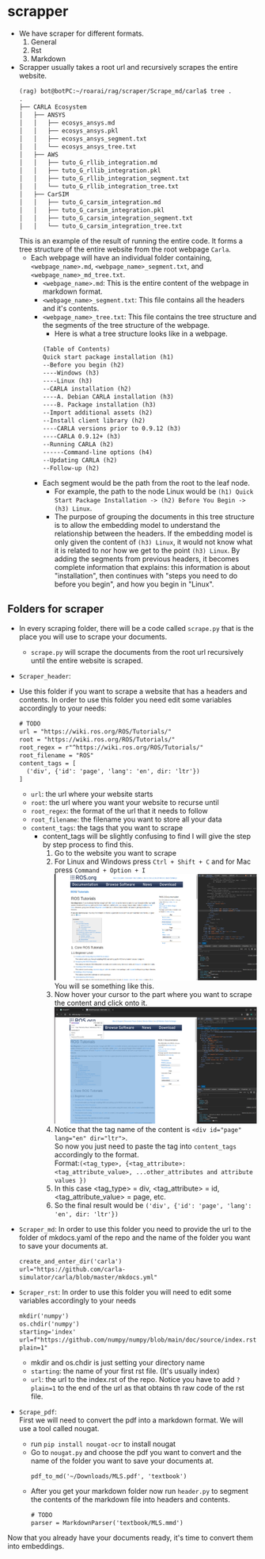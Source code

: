 # scrapper
- We have scraper for different formats.
  1) General
  2) Rst
  3) Markdown
- Scrapper usually takes a root url and recursively scrapes the entire website.
  ```
  (rag) bot@botPC:~/roarai/rag/scraper/Scrape_md/carla$ tree .
  .
  ├── CARLA Ecosystem
  │   ├── ANSYS
  │   │   ├── ecosys_ansys.md
  │   │   ├── ecosys_ansys.pkl
  │   │   ├── ecosys_ansys_segment.txt
  │   │   └── ecosys_ansys_tree.txt
  │   ├── AWS
  │   │   ├── tuto_G_rllib_integration.md
  │   │   ├── tuto_G_rllib_integration.pkl
  │   │   ├── tuto_G_rllib_integration_segment.txt
  │   │   └── tuto_G_rllib_integration_tree.txt
  │   ├── CarSIM
  │   │   ├── tuto_G_carsim_integration.md
  │   │   ├── tuto_G_carsim_integration.pkl
  │   │   ├── tuto_G_carsim_integration_segment.txt
  │   │   └── tuto_G_carsim_integration_tree.txt
  ```
  This is an example of the result of running the entire code. It forms a tree structure of the entire website from the root webpage `Carla`.  
  - Each webpage will have an individual folder containing, `<webpage_name>.md`, `<webpage_name>_segment.txt`, and `<webpage_name>_md_tree.txt`.
    - `<webpage_name>.md`: This is the entire content of the webpage in markdown format.
    - `<webpage_name>_segment.txt`: This file contains all the headers and it's contents. 
    - `<webpage_name>_tree.txt`: This file contains the tree structure and the segments of the tree structure of the webpage.
      - Here is what a tree structure looks like in a webpage. 
      ```
      (Table of Contents)
      Quick start package installation (h1)
      --Before you begin (h2)
      ----Windows (h3)
      ----Linux (h3)
      --CARLA installation (h2)
      ----A. Debian CARLA installation (h3)
      ----B. Package installation (h3)
      --Import additional assets (h2)
      --Install client library (h2)
      ----CARLA versions prior to 0.9.12 (h3)
      ----CARLA 0.9.12+ (h3)
      --Running CARLA (h2)
      ------Command-line options (h4)
      --Updating CARLA (h2)
      --Follow-up (h2)
      ```
    - Each segment would be the path from the root to the leaf node.
      - For example, the path to the node Linux would be `(h1) Quick Start Package Installation -> (h2) Before You Begin -> (h3) Linux`.
      - The purpose of grouping the documents in this tree structure is to allow the embedding model to understand the relationship between the headers. If the embedding model is only given the content of `(h3) Linux`, it would not know what it is related to nor how we get to the point `(h3) Linux`. By adding the segments from previous headers, it becomes complete information that explains: this information is about "installation", then continues with "steps you need to do before you begin", and how you begin in "Linux". 
## Folders for scraper
- In every scraping folder, there will be a code called `scrape.py` that is the place you will use to scrape your documents. 
  - `scrape.py` will scrape the documents from the root url recursively until the entire website is scraped.  
- `Scraper_header`:  
- Use this folder if you want to scrape a website that has a headers and contents.
  In order to use this folder you need edit some variables accordingly to your needs:
  ```
  # TODO
  url = "https://wiki.ros.org/ROS/Tutorials/"
  root = "https://wiki.ros.org/ROS/Tutorials/"
  root_regex = r"^https://wiki.ros.org/ROS/Tutorials/"
  root_filename = "ROS"
  content_tags = [
    ('div', {'id': 'page', 'lang': 'en', dir: 'ltr'})
  ]
  ```
  - `url`: the url where your website starts
  - `root`: the url where you want your website to recurse until
  - `root_regex`: the format of the url that it needs to follow
  - `root_filename`: the filename you want to store all your data
  - `content_tags`: the tags that you want to scrape
    - content_tags will be slightly confusing to find I will give the step by step process to find this.
      1) Go to the website you want to scrape
      2) For Linux and Windows press `Ctrl + Shift + C` and for Mac press `Command + Option + I`  
         ![Inspect_page](images/page_inspect.png)  
         You will se something like this.
      3) Now hover your cursor to the part where you want to scrape the content and click onto it.  
         ![Inspect_content](images/content_inspect.png)
      4) Notice that the tag name of the content is `<div id="page" lang="en" dir="ltr">`.  
         So now you just need to paste the tag into `content_tags` accordingly to the format.  
         Format:```(<tag_type>, {<tag_attribute>:<tag_attribute_value>, ...other_attributes and attribute values })```
      5) In this case <tag_type> = div, <tag_attribute> = id, <tag_attribute_value> = page, etc.
      6) So the final result would be `('div', {'id': 'page', 'lang': 'en', dir: 'ltr'})`

         
- `Scraper_md`:
  In order to use this folder you need to provide the url to the folder of mkdocs.yaml of the repo and the name of the folder you want to save your documents at.  
  ```
  create_and_enter_dir('carla')
  url="https://github.com/carla-simulator/carla/blob/master/mkdocs.yml"
  ```
- `Scraper_rst`:
  In order to use this folder you will need to edit some variables accordingly to your needs
  ```
  mkdir('numpy')
  os.chdir('numpy')
  starting='index'
  url=f"https://github.com/numpy/numpy/blob/main/doc/source/index.rst?plain=1"
  ```
  - mkdir and os.chdir is just setting your directory name
  - `starting`: the name of your first rst file. (It's usually index)
  - `url`: the url to the index.rst of the repo. Notice you have to add `?plain=1` to the end of the url as that obtains th raw code of the rst file. 
- `Scrape_pdf`:  
  First we will need to convert the pdf into a markdown format. We will use a tool called nougat. 
    - run `pip install nougat-ocr` to install nougat
    - Go to `nougat.py` and choose the pdf you want to convert and the name of the folder you want to save your documents at.
      ```
      pdf_to_md('~/Downloads/MLS.pdf', 'textbook')
      ```
    - After you get your markdown folder now run `header.py` to segment the contents of the markdown file into headers and contents.
      ```
      # TODO
      parser = MarkdownParser('textbook/MLS.mmd')
      ```
  
  
Now that you already have your documents ready, it's time to convert them into embeddings. 
